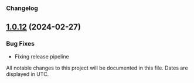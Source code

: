 ### Changelog


## [1.0.12](https://github.com/ObolNetwork/obol-sdk/compare/68ec522...v1.0.12) (2024-02-27)

### Bug Fixes

* Fixing release pipeline


All notable changes to this project will be documented in this file. Dates are displayed in UTC.
